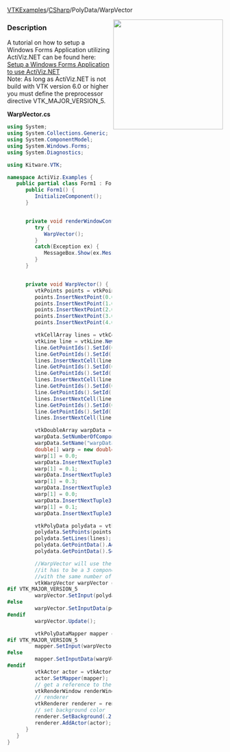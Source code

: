 [VTKExamples](/index/)/[CSharp](/CSharp)/PolyData/WarpVector

<img align="right" src="https://github.com/lorensen/VTKExamples/blob/gh-pages/Testing/Baseline/PolyData/TestWarpVector.png?raw=true" width="256" />

### Description
A tutorial on how to setup a Windows Forms Application utilizing ActiViz.NET can be found here: [Setup a Windows Forms Application to use ActiViz.NET](http://www.vtk.org/Wiki/VTK/CSharp/ActiViz.NET)<br />
Note: As long as ActiViz.NET is not build with VTK version 6.0 or higher you must define the preprocessor directive VTK_MAJOR_VERSION_5.

**WarpVector.cs**
```csharp
using System;
using System.Collections.Generic;
using System.ComponentModel;
using System.Windows.Forms;
using System.Diagnostics;

using Kitware.VTK;

namespace ActiViz.Examples {
   public partial class Form1 : Form {
      public Form1() {
         InitializeComponent();
      }


      private void renderWindowControl1_Load(object sender, EventArgs e) {
         try {
            WarpVector();
         }
         catch(Exception ex) {
            MessageBox.Show(ex.Message, "Exception", MessageBoxButtons.OK);
         }
      }


      private void WarpVector() {
         vtkPoints points = vtkPoints.New();
         points.InsertNextPoint(0.0, 0.0, 0.0);
         points.InsertNextPoint(1.0, 0.0, 0.0);
         points.InsertNextPoint(2.0, 0.0, 0.0);
         points.InsertNextPoint(3.0, 0.0, 0.0);
         points.InsertNextPoint(4.0, 0.0, 0.0);

         vtkCellArray lines = vtkCellArray.New();
         vtkLine line = vtkLine.New();
         line.GetPointIds().SetId(0, 0);
         line.GetPointIds().SetId(1, 1);
         lines.InsertNextCell(line);
         line.GetPointIds().SetId(0, 1);
         line.GetPointIds().SetId(1, 2);
         lines.InsertNextCell(line);
         line.GetPointIds().SetId(0, 2);
         line.GetPointIds().SetId(1, 3);
         lines.InsertNextCell(line);
         line.GetPointIds().SetId(0, 3);
         line.GetPointIds().SetId(1, 4);
         lines.InsertNextCell(line);

         vtkDoubleArray warpData = vtkDoubleArray.New();
         warpData.SetNumberOfComponents(3);
         warpData.SetName("warpData");
         double[] warp = new double[] { 0.0, 0.0, 0.0 };
         warp[1] = 0.0;
         warpData.InsertNextTuple3(warp[0], warp[1], warp[2]);
         warp[1] = 0.1;
         warpData.InsertNextTuple3(warp[0], warp[1], warp[2]);
         warp[1] = 0.3;
         warpData.InsertNextTuple3(warp[0], warp[1], warp[2]);
         warp[1] = 0.0;
         warpData.InsertNextTuple3(warp[0], warp[1], warp[2]);
         warp[1] = 0.1;
         warpData.InsertNextTuple3(warp[0], warp[1], warp[2]);

         vtkPolyData polydata = vtkPolyData.New();
         polydata.SetPoints(points);
         polydata.SetLines(lines);
         polydata.GetPointData().AddArray(warpData);
         polydata.GetPointData().SetActiveVectors(warpData.GetName());

         //WarpVector will use the array marked as active vector in polydata
         //it has to be a 3 component array
         //with the same number of tuples as points in polydata
         vtkWarpVector warpVector = vtkWarpVector.New();
#if VTK_MAJOR_VERSION_5
         warpVector.SetInput(polydata);
#else
         warpVector.SetInputData(polydata);
#endif
         warpVector.Update();

         vtkPolyDataMapper mapper = vtkPolyDataMapper.New();
#if VTK_MAJOR_VERSION_5
         mapper.SetInput(warpVector.GetPolyDataOutput());
#else
         mapper.SetInputData(warpVector.GetPolyDataOutput());
#endif
         vtkActor actor = vtkActor.New();
         actor.SetMapper(mapper);
         // get a reference to the renderwindow of our renderWindowControl1
         vtkRenderWindow renderWindow = renderWindowControl1.RenderWindow;
         // renderer
         vtkRenderer renderer = renderWindow.GetRenderers().GetFirstRenderer();
         // set background color
         renderer.SetBackground(.2, .6, .3);
         renderer.AddActor(actor);
      }
   }
}
```
